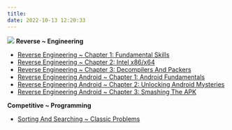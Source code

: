 ```yaml
---
title: 
date: 2022-10-13 12:20:33
---
```


![](https://64.media.tumblr.com/ba8c705edd2bed0a28d9458811155d69/tumblr_pap19zg4ae1w3zg6go1_500.gif)
**Reverse ~ Engineering** 

* [Reverse Engineering ~ Chapter 1: Fundamental Skills](https://github.com/IR0NBYTE/binaries/blob/main/Reverse%20Engineering/Reverse_Engineering-Fund.pdf)
* [Reverse Engineering ~ Chapter 2: Intel x86/x64](https://github.com/IR0NBYTE/binaries/blob/main/Reverse%20Engineering/Reverse_x86-x64.pdf)
* [Reverse Engineering ~ Chapter 3: Decompilers And Packers](https://github.com/IR0NBYTE/binaries/blob/main/Reverse%20Engineering/Reverse_Decompilers_Packers.pdf)
* [Reverse Engineering Android ~ Chapter 1: Android Fundamentals](../Android-REV_1/)
* [Reverse Engineering Android ~ Chapter 2: Unlocking Android Mysteries](../Android-REV-2/)
* [Reverse Engineering Android ~ Chapter 3: Smashing The APK](../Android-REV-3/)

**Competitive ~ Programming**

* [Sorting And Searching ~ Classic Problems](../Sorting%26Searching/)

